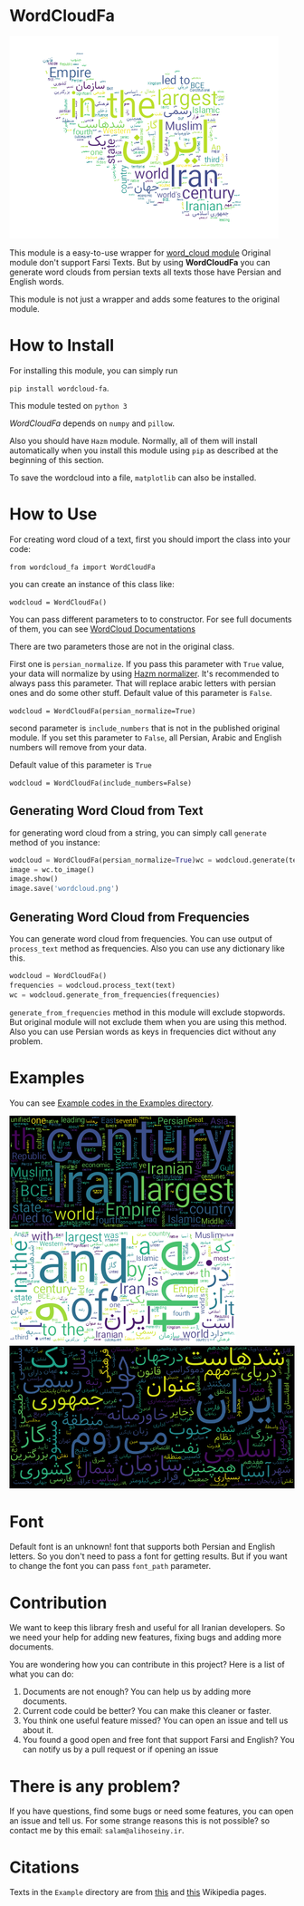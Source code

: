 # WordCloudFa
![](https://github.com/alihoseiny/word_cloud_fa/raw/master/Examples/masked-example.png)


This module is a easy-to-use wrapper for [word_cloud module](https://github.com/amueller/word_cloud)
Original module don't support Farsi Texts. But by using **WordCloudFa** you can generate word clouds from persian texts
all texts those have Persian and English words.

This module is not just a wrapper and adds some features to the original module.

# How to Install
For installing this module, you can simply run 

`pip install wordcloud-fa`.

This module tested on `python 3`

*WordCloudFa* depends on `numpy` and `pillow`.

Also you should have `Hazm` module. Normally, all of them will install automatically when you install this module using 
`pip` as described at the beginning of this section.  

To save the wordcloud into a file, `matplotlib` can also be installed.

# How to Use
For creating word cloud of a text, first you should import the class into your code:

`from wordcloud_fa import WordCloudFa`

you can create an instance of this class like:

`wodcloud = WordCloudFa()`

You can pass different parameters to to constructor. For see full documents of them, you can see 
[WordCloud Documentations](https://amueller.github.io/word_cloud/) 

There are two parameters those are not in the original class.

First one is `persian_normalize`. If you pass this parameter with `True` value, your data will normalize by using 
[Hazm normalizer](https://github.com/sobhe/hazm). It's recommended to always pass this parameter. That will replace 
arabic letters with persian ones and do some other stuff.
Default value of this parameter is `False`.

`wodcloud = WordCloudFa(persian_normalize=True)`  

second parameter is `include_numbers` that is not in the published original module. If you set this parameter to `False`,
 all Persian, Arabic and English numbers will remove from your data.
 
 Default value of this parameter is `True`
 
 `wodcloud = WordCloudFa(include_numbers=False)`
 
 ## Generating Word Cloud from Text
 for generating word cloud from a string, you can simply call `generate` method of you instance:
 
 ```python
wodcloud = WordCloudFa(persian_normalize=True)wc = wodcloud.generate(text)
image = wc.to_image()
image.show()
image.save('wordcloud.png')

``` 

## Generating Word Cloud from Frequencies

You can generate word cloud from frequencies. You can use output of `process_text` method as frequencies.
 Also you can use any dictionary like this.
 
 ```python
wodcloud = WordCloudFa()
frequencies = wodcloud.process_text(text)
wc = wodcloud.generate_from_frequencies(frequencies)
``` 

`generate_from_frequencies` method in this module will exclude stopwords. But original module will not exclude them 
when you are using this method. Also you can use Persian words as keys in frequencies dict without any problem.

# Examples
You can see [Example codes in the Examples directory](https://github.com/alihoseiny/word_cloud_fa/tree/master/Examples).

![](https://github.com/alihoseiny/word_cloud_fa/raw/master/Examples/english-example.png)
![](https://github.com/alihoseiny/word_cloud_fa/raw/master/Examples/mixed-example.png)
![](https://github.com/alihoseiny/word_cloud_fa/raw/master/Examples/persian-example.png)

# Font
Default font is an unknown! font that supports both Persian and English letters. So you don't need to pass a font for 
getting results. But if you want to change the font you can pass `font_path` parameter.


# Contribution
We want to keep this library fresh and useful for all Iranian developers. So we need your help for adding new features, fixing bugs and adding more documents.

You are wondering how you can contribute in this project? Here is a list of what you can do:

1. Documents are not enough? You can help us by adding more documents.
2. Current code could be better? You can make this cleaner or faster.
3. You think one useful feature missed? You can open an issue and tell us about it.
4. You found a good open and free font that support Farsi and English? You can notify us by a pull request or if opening an issue

# There is any problem?
If you have questions, find some bugs or need some features, you can open an issue and tell us. For some strange reasons this is not possible? so contact me by this email: `salam@alihoseiny.ir`.

# Citations
Texts in the `Example` directory are from [this](https://fa.wikipedia.org/wiki/%D8%A7%DB%8C%D8%B1%D8%A7%D9%86) and 
[this](https://en.wikipedia.org/wiki/Iran) Wikipedia pages.